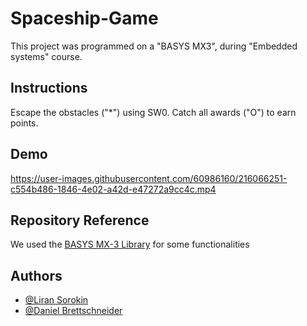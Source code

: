 # Spaceship-Game
This project was programmed on a "BASYS MX3", during "Embedded systems" course.

## Instructions

Escape the obstacles ("*") using SW0. Catch all awards ("O") to earn points.


## Demo

https://user-images.githubusercontent.com/60986160/216066251-c554b486-1846-4e02-a42d-e47272a9cc4c.mp4

## Repository Reference

We used the [BASYS MX-3 Library](https://github.com/Digilent/Basys-MX3-library) for some functionalities
## Authors

- [@Liran Sorokin](https://github.com/Liran-1)
- [@Daniel Brettschneider](https://github.com/DanielBretts)

